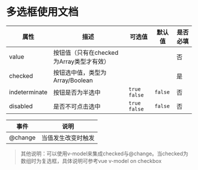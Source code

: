 # 多选框使用文档

| 属性            | 描述                         | 可选值            | 默认值     | 是否必填 |
| ------------- | -------------------------- | -------------- | ------- | ---- |
| value         | 按钮值（只有在checked为Array类型才有效） |                |         | 否    |
| checked       | 按钮选中值，类型为Array/Boolean     |                |         | 是    |
| indeterminate | 按钮是否为半选中                   | `true` `false` | `false` | 否    |
| disabled      | 是否不可点击选中                   | `true` `false` | `false` | 否    |

| 事件      | 说明        |
| ------- | --------- |
| @change | 当值发生改变时触发 |

> 其他说明：可以使用v-model来集成checked与@change。当checked为数组时为复选框，具体说明可参考vue v-model on checkbox